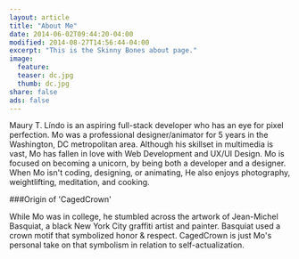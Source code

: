 ```yaml
---
layout: article
title: "About Me"
date: 2014-06-02T09:44:20-04:00
modified: 2014-08-27T14:56:44-04:00
excerpt: "This is the Skinny Bones about page."
image:
  feature:
  teaser: dc.jpg
  thumb: dc.jpg
share: false
ads: false
---
```


Maury T. Líndo is an aspiring full-stack developer who has an eye for pixel perfection. 
Mo was a professional designer/animator for 5 years in the Washington, DC metropolitan area. Although his skillset in multimedia is vast, Mo has fallen in love with Web Development and UX/UI Design. Mo is focused on becoming a unicorn, by being both a developer and a designer. When Mo isn't coding, designing, or animating, He also enjoys photography, weightlifting, meditation, and cooking.

###Origin of 'CagedCrown'

While Mo was in college, he stumbled across the artwork of Jean-Michel Basquiat, a black New York City graffiti artist and painter. Basquiat used a crown motif that symbolized honor & respect. CagedCrown is just Mo's personal take on that symbolism in relation to self-actualization.